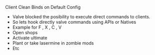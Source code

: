 Client Clean Binds on Default Config 
- Valve blocked the posibility to execute direct commands to clients.
- So lets hook directly valve commands using APIs or Natives 
- Example for F , X , C , V 
- Open shops
- Activate ultimate
- Plant or take lasermine in zombie mods
- Etc 
